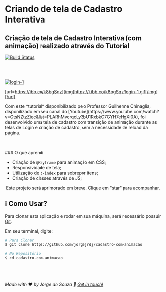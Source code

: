 # Criando de tela de Cadastro Interativa

## Criação de tela de Cadastro Interativa (com animação) realizado através do Tutorial

[![Build Status](https://travis-ci.org/joemccann/dillinger.svg?branch=master)](https://travis-ci.org/joemccann/dillinger)

<br />

<br />

<a href="https://ibb.co/k8bgSqz"><img src="https://i.ibb.co/Kq4jrVB/login-1.gif" alt="login-1" border="0"></a>

[url=https://ibb.co/k8bgSqz][img]https://i.ibb.co/k8bgSqz/login-1.gif[/img][/url]

<p> Com este *tutorial* disponibilizado pelo Professor Guilherme Chinaglia, disponilizado em seu canal do [Youtube](https://www.youtube.com/watch?v=GtsNZtzZiec&list=PLARhMvcrqcLy3bU1RxbkC7GYH7eHgXI0A), foi desenvolvido uma tela de cadastro com transição de animação durante as telas de Login e criação de cadastro, sem a necessidade de reload da página. </p>

<br />

<br />
### O que aprendi

- Criação de `@Keyframe` para animação em CSS;
- Responsividade de tela;
- Utilização de `z-index` para sobrepor itens;
- Criação de classes através de JS;

<p align="center">Este projeto será aprimorado em breve. Clique em "star" para acompanhar.</p>

## :information_source: Como Usar?

Para clonar esta aplicação e rodar em sua máquina, será necessário possuir [Git](https://git-scm.com).

Em seu terminal, digite:
<br />

```bash
# Para Clonar
$ git clone https://github.com/jorgejrdj/cadastro-com-animacao

# No Repositório
$ cd cadastro-com-animacao
```

<br />

<br />

###### Made with ♥ by Jorge de Souza :wave: [Get in touch!](https://www.linkedin.com/in/jorgejrdj/)